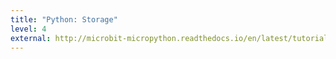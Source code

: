 ```yaml
---
title: "Python: Storage"
level: 4
external: http://microbit-micropython.readthedocs.io/en/latest/tutorials/storage.html
---
```

